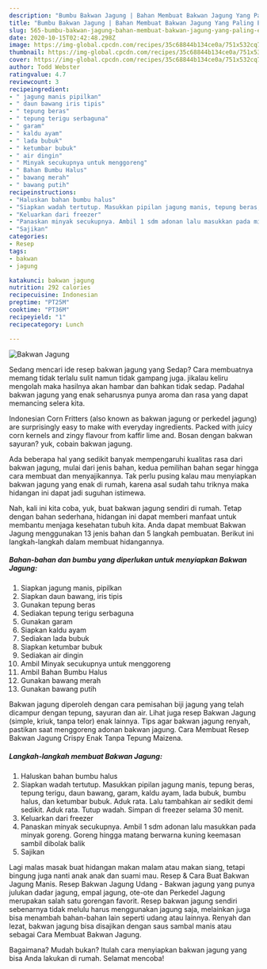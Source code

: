 ```yaml
---
description: "Bumbu Bakwan Jagung | Bahan Membuat Bakwan Jagung Yang Paling Enak"
title: "Bumbu Bakwan Jagung | Bahan Membuat Bakwan Jagung Yang Paling Enak"
slug: 565-bumbu-bakwan-jagung-bahan-membuat-bakwan-jagung-yang-paling-enak
date: 2020-10-15T02:42:48.298Z
image: https://img-global.cpcdn.com/recipes/35c68844b134ce0a/751x532cq70/bakwan-jagung-foto-resep-utama.jpg
thumbnail: https://img-global.cpcdn.com/recipes/35c68844b134ce0a/751x532cq70/bakwan-jagung-foto-resep-utama.jpg
cover: https://img-global.cpcdn.com/recipes/35c68844b134ce0a/751x532cq70/bakwan-jagung-foto-resep-utama.jpg
author: Todd Webster
ratingvalue: 4.7
reviewcount: 3
recipeingredient:
- " jagung manis pipilkan"
- " daun bawang iris tipis"
- " tepung beras"
- " tepung terigu serbaguna"
- " garam"
- " kaldu ayam"
- " lada bubuk"
- " ketumbar bubuk"
- " air dingin"
- " Minyak secukupnya untuk menggoreng"
- " Bahan Bumbu Halus"
- " bawang merah"
- " bawang putih"
recipeinstructions:
- "Haluskan bahan bumbu halus"
- "Siapkan wadah tertutup. Masukkan pipilan jagung manis, tepung beras, tepung terigu, daun bawang, garam, kaldu ayam, lada bubuk, bumbu halus, dan ketumbar bubuk. Aduk rata. Lalu tambahkan air sedikit demi sedikit. Aduk rata. Tutup wadah. Simpan di freezer selama 30 menit."
- "Keluarkan dari freezer"
- "Panaskan minyak secukupnya. Ambil 1 sdm adonan lalu masukkan pada minyak goreng. Goreng hingga matang berwarna kuning keemasan sambil dibolak balik"
- "Sajikan"
categories:
- Resep
tags:
- bakwan
- jagung

katakunci: bakwan jagung 
nutrition: 292 calories
recipecuisine: Indonesian
preptime: "PT25M"
cooktime: "PT36M"
recipeyield: "1"
recipecategory: Lunch

---
```



![Bakwan Jagung](https://img-global.cpcdn.com/recipes/35c68844b134ce0a/751x532cq70/bakwan-jagung-foto-resep-utama.jpg)

Sedang mencari ide resep bakwan jagung yang Sedap? Cara membuatnya memang tidak terlalu sulit namun tidak gampang juga. jikalau keliru mengolah maka hasilnya akan hambar dan bahkan tidak sedap. Padahal bakwan jagung yang enak seharusnya punya aroma dan rasa yang dapat memancing selera kita.

Indonesian Corn Fritters (also known as bakwan jagung or perkedel jagung) are surprisingly easy to make with everyday ingredients. Packed with juicy corn kernels and zingy flavour from kaffir lime and. Bosan dengan bakwan sayuran? yuk, cobain bakwan jagung.

Ada beberapa hal yang sedikit banyak mempengaruhi kualitas rasa dari bakwan jagung, mulai dari jenis bahan, kedua pemilihan bahan segar hingga cara membuat dan menyajikannya. Tak perlu pusing kalau mau menyiapkan bakwan jagung yang enak di rumah, karena asal sudah tahu triknya maka hidangan ini dapat jadi suguhan istimewa.


Nah, kali ini kita coba, yuk, buat bakwan jagung sendiri di rumah. Tetap dengan bahan sederhana, hidangan ini dapat memberi manfaat untuk membantu menjaga kesehatan tubuh kita. Anda dapat membuat Bakwan Jagung menggunakan 13 jenis bahan dan 5 langkah pembuatan. Berikut ini langkah-langkah dalam membuat hidangannya.

<!--inarticleads1-->

##### Bahan-bahan dan bumbu yang diperlukan untuk menyiapkan Bakwan Jagung:

1. Siapkan  jagung manis, pipilkan
1. Siapkan  daun bawang, iris tipis
1. Gunakan  tepung beras
1. Sediakan  tepung terigu serbaguna
1. Gunakan  garam
1. Siapkan  kaldu ayam
1. Sediakan  lada bubuk
1. Siapkan  ketumbar bubuk
1. Sediakan  air dingin
1. Ambil  Minyak secukupnya untuk menggoreng
1. Ambil  Bahan Bumbu Halus
1. Gunakan  bawang merah
1. Gunakan  bawang putih


Bakwan jagung diperoleh dengan cara pemisahan biji jagung yang telah dicampur dengan tepung, sayuran dan air. Lihat juga resep Bakwan Jagung (simple, kriuk, tanpa telor) enak lainnya. Tips agar bakwan jagung renyah, pastikan saat menggoreng adonan bakwan jagung. Cara Membuat Resep Bakwan Jagung Crispy Enak Tanpa Tepung Maizena. 

<!--inarticleads2-->

##### Langkah-langkah membuat Bakwan Jagung:

1. Haluskan bahan bumbu halus
1. Siapkan wadah tertutup. Masukkan pipilan jagung manis, tepung beras, tepung terigu, daun bawang, garam, kaldu ayam, lada bubuk, bumbu halus, dan ketumbar bubuk. Aduk rata. Lalu tambahkan air sedikit demi sedikit. Aduk rata. Tutup wadah. Simpan di freezer selama 30 menit.
1. Keluarkan dari freezer
1. Panaskan minyak secukupnya. Ambil 1 sdm adonan lalu masukkan pada minyak goreng. Goreng hingga matang berwarna kuning keemasan sambil dibolak balik
1. Sajikan


Lagi malas masak buat hidangan makan malam atau makan siang, tetapi bingung juga nanti anak anak dan suami mau. Resep &amp; Cara Buat Bakwan Jagung Manis. Resep Bakwan Jagung Udang - Bakwan jagung yang punya julukan dadar jagung, empal jagung, ote-ote dan Perkedel Jagung merupakan salah satu gorengan favorit. Resep bakwan jagung sendiri sebenarnya tidak melulu harus menggunakan jagung saja, melainkan juga bisa menambah bahan-bahan lain seperti udang atau lainnya. Renyah dan lezat, bakwan jagung bisa disajikan dengan saus sambal manis atau sebagai Cara Membuat Bakwan Jagung. 

Bagaimana? Mudah bukan? Itulah cara menyiapkan bakwan jagung yang bisa Anda lakukan di rumah. Selamat mencoba!
